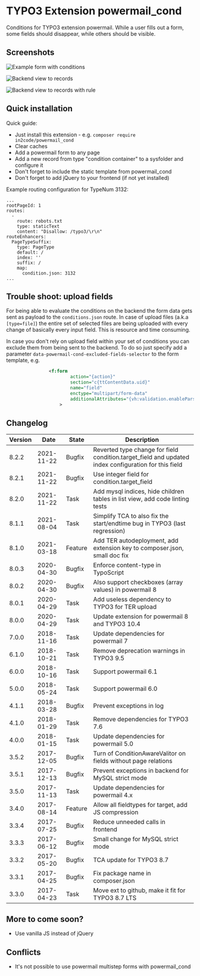 # TYPO3 Extension powermail_cond

Conditions for TYPO3 extension powermail.
While a user fills out a form, some fields should disappear, while
others should be visible.

## Screenshots

![Example form with conditions](Documentation/Images/screenshot_powermail_cond_frontend.png "Example form with conditions")

![Backend view to records](Documentation/Images/screenshot_powermail_cond_backend_records.png "Backend view to records")

![Backend view to records with rule](Documentation/Images/screenshot_powermail_cond_backend_records_conditionrule.png "Backend view to records with rule")


## Quick installation

Quick guide:
- Just install this extension - e.g. `composer require in2code/powermail_cond`
- Clear caches
- Add a powermail form to any page
- Add a new record from type "condition container" to a sysfolder and configure it
- Don't forget to include the static template from powermail_cond
- Don't forget to add jQuery to your frontend (if not yet installed)

Example routing configuration for TypeNum 3132:

```
...
rootPageId: 1
routes:
  -
    route: robots.txt
    type: staticText
    content: "Disallow: /typo3/\r\n"
routeEnhancers:
  PageTypeSuffix:
    type: PageType
    default: /
    index: ''
    suffix: /
    map:
      condition.json: 3132
...
```

## Trouble shoot: upload fields

For being able to evaluate the conditions on the backend the form data gets sent as payload to the `conditions.json` route. In case of upload files (a.k.a `[type=file]`) the entire set of selected files are being uploaded with every change of basically every input field. This is resource and time consuming.

In case you don't rely on upload field within your set of conditions you can exclude them from being sent to the backend. To do so just specify add a parameter `data-powermail-cond-excluded-fields-selector` to the form template, e.g.

```xml
                <f:form
                        action="{action}"
                        section="c{ttContentData.uid}"
                        name="field"
                        enctype="multipart/form-data"
                        additionalAttributes="{vh:validation.enableParsleyAndAjax(form:form,additionalAttributes:{data-powermail-cond-excluded-fields-selector:'.powermail_file'})}"
                    >
```

## Changelog

| Version    | Date       | State      | Description                                                                                                                          |
| ---------- | ---------- | ---------- | ------------------------------------------------------------------------------------------------------------------------------------ |
| 8.2.2      | 2021-11-22 | Bugfix     | Reverted type change for field condition.target_field and updated index configuration for this field                                 |
| 8.2.1      | 2021-11-22 | Bugfix     | Use integer field for condition.target_field                                                                                         |
| 8.2.0      | 2021-11-22 | Task       | Add mysql indices, hide children tables in list view, add code linting tests                                                         |
| 8.1.1      | 2021-08-04 | Task       | Simplify TCA to also fix the start/endtime bug in TYPO3 (last regression)                                                            |
| 8.1.0      | 2021-03-18 | Feature    | Add TER autodeployment, add extension key to composer.json, small doc fix                                                            |
| 8.0.3      | 2020-04-30 | Bugfix     | Enforce content-type in TypoScript                                                                                                   |
| 8.0.2      | 2020-04-30 | Bugfix     | Also support checkboxes (array values) in powermail 8                                                                                |
| 8.0.1      | 2020-04-29 | Task       | Add useless dependency to TYPO3 for TER upload                                                                                       |
| 8.0.0      | 2020-04-29 | Task       | Update extension for powermail 8 and TYPO3 10.4                                                                                      |
| 7.0.0      | 2018-11-16 | Task       | Update dependencies for powermail 7                                                                                                  |
| 6.1.0      | 2018-10-21 | Task       | Remove deprecation warnings in TYPO3 9.5                                                                                             |
| 6.0.0      | 2018-10-16 | Task       | Support powermail 6.1                                                                                                                |
| 5.0.0      | 2018-05-24 | Task       | Support powermail 6.0                                                                                                                |
| 4.1.1      | 2018-03-28 | Bugfix     | Prevent exceptions in log                                                                                                            |
| 4.1.0      | 2018-01-29 | Task       | Remove dependencies for TYPO3 7.6                                                                                                    |
| 4.0.0      | 2018-01-15 | Task       | Update dependencies for powermail 5.0                                                                                                |
| 3.5.2      | 2017-12-05 | Bugfix     | Turn of ConditionAwareValitor on fields without page relations                                                                       |
| 3.5.1      | 2017-12-13 | Bugfix     | Prevent exceptions in backend for MySQL strict mode                                                                                  |
| 3.5.0      | 2017-11-13 | Task       | Update dependencies for powermail 4.x                                                                                                |
| 3.4.0      | 2017-08-14 | Feature    | Allow all fieldtypes for target, add JS compression                                                                                  |
| 3.3.4      | 2017-07-25 | Bugfix     | Reduce unneeded calls in frontend                                                                                                    |
| 3.3.3      | 2017-06-12 | Bugfix     | Small change for MySQL strict mode                                                                                                   |
| 3.3.2      | 2017-05-20 | Bugfix     | TCA update for TYPO3 8.7                                                                                                             |
| 3.3.1      | 2017-04-25 | Bugfix     | Fix package name in composer.json                                                                                                    |
| 3.3.0      | 2017-04-23 | Task       | Move ext to github, make it fit for TYPO3 8.7 LTS                                                                                    |

## More to come soon?

- Use vanilla JS instead of jQuery

## Conflicts

- It's not possible to use powermail multistep forms with powermail_cond
